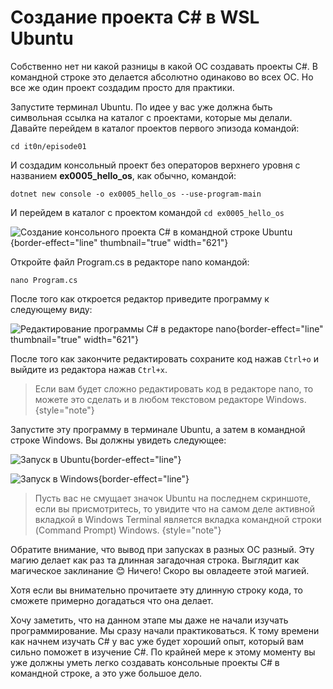 # Создание проекта C# в WSL Ubuntu

Собственно нет ни какой разницы в какой ОС создавать проекты C#. В командной строке это делается абсолютно одинаково во
всех ОС. Но все же один проект создадим просто для практики.

Запустите терминал Ubuntu. По идее у вас уже должна быть символьная ссылка на каталог с проектами, которые мы делали.
Давайте перейдем в каталог проектов первого эпизода командой:

`cd it0n/episode01`

И создадим консольный проект без операторов верхнего уровня с названием **ex0005_hello_os**, как обычно, командой:

`dotnet new console -o ex0005_hello_os --use-program-main`

И перейдем в каталог с проектом командой `cd ex0005_hello_os`

![Создание консольного проекта C# в командной строке Ubuntu](ex0005_01.png){border-effect="line" thumbnail="true" width="621"}

Откройте файл Program.cs в редакторе nano командой:

`nano Program.cs`

После того как откроется редактор приведите программу к следующему виду:

![Редактирование программы C# в редакторе nano](ex0005_02.png){border-effect="line" thumbnail="true" width="621"}

После того как закончите редактировать сохраните код нажав `Ctrl+o` и выйдите из редактора нажав `Ctrl+x`.

> Если вам будет сложно редактировать код в редакторе nano, то можете это сделать и в любом текстовом редакторе Windows.
{style="note"}

Запустите эту программу в терминале Ubuntu, а затем в командной строке Windows. Вы должны увидеть следующее:

![Запуск в Ubuntu](ex0005_03.png){border-effect="line"}

![Запуск в Windows](ex0005_04.png){border-effect="line"}

> Пусть вас не смущает значок Ubuntu на последнем скриншоте, если вы присмотритесь, то увидите что на самом деле 
> активной вкладкой в Windows Terminal является вкладка командной строки (Command Prompt) Windows.
{style="note"}

Обратите внимание, что вывод при запусках в разных ОС разный. Эту магию делает как раз та длинная загадочная строка.
Выглядит как магическое заклинание 😊 Ничего! Скоро вы овладеете этой магией.

Хотя если вы внимательно прочитаете эту длинную строку кода, то сможете примерно догадаться что она делает.

Хочу заметить, что на данном этапе мы даже не начали изучать программирование. Мы сразу начали практиковаться. К тому
времени как начнем изучать C# у вас уже будет хороший опыт, который вам сильно поможет в изучение C#. По крайней мере
к этому моменту вы уже должны уметь легко создавать консольные проекты C# в командной строке, а это уже большое дело.
